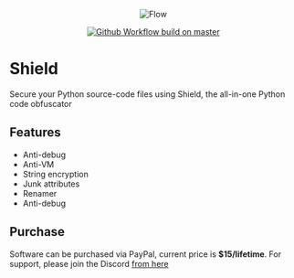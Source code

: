<p align="center">
  <img src="https://imgur.com/5YQQqJe.png" alt="Flow" />
</p>
<p align="center">
  <a href="https://discord.gg/79RjTfpzcW" target="_blank">
    <img src="https://img.shields.io/badge/python-3.10-blue.svg" alt="Github Workflow build on master" />
  </a>

# Shield 
Secure your Python source-code files using Shield, the all-in-one Python code obfuscator
  
## Features
  - Anti-debug
  - Anti-VM
  - String encryption
  - Junk attributes
  - Renamer
  - Anti-debug

## Purchase 
Software can be purchased via PayPal, current price is **$15/lifetime**. For support, please join the Discord [from here](https://google.com)
